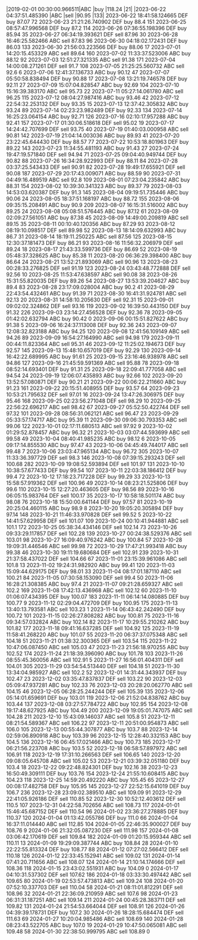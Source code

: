 |2019-02-01 00:30:00.966511|ABC	|buy	|118.24	|21|
|2023-06-22 04:37:51.485390	|ABC	|sell	|90.95	|133|
2023-06-22 18:41:58.124665	DEF	buy	87.07	72
2023-06-23 21:21:26.740902	DEF	buy	88.4	151
2023-06-25 08:57:47.996568	DEF	buy	87.2	114
2023-06-26 07:36:55.198396	DEF	buy	85.94	35
2023-06-27 06:34:19.393621	DEF	sell	87.96	30
2023-06-28 16:46:25.582466	ABC	sell	87.83	96
2023-06-30 04:18:02.172431	DEF	buy	86.03	133
2023-06-30 21:56:03.223566	DEF	buy	88.06	17
2023-07-01 14:20:15.453329	ABC	sell	89.64	160
2023-07-02 11:33:37.523006	ABC	buy	88.12	92
2023-07-03 12:51:27.321335	ABC	sell	91.38	171
2023-07-04 14:00:08.271261	DEF	sell	91.7	108
2023-07-05 21:25:25.560732	ABC	sell	92.6	6
2023-07-06 12:41:37.136733	ABC	buy	90.12	47
2023-07-07 05:50:58.838494	DEF	buy	90.88	17
2023-07-08 13:21:19.746578	DEF	buy	92.11	27
2023-07-09 15:07:04.828547	ABC	buy	92.69	104
2023-07-10 15:16:39.383170	ABC	sell	95.73	22
2023-07-11 05:27:14.061780	ABC	sell	96.25	115
2023-07-12 08:04:27.987416	ABC	buy	93.46	42
2023-07-12 22:54:32.253132	DEF	buy	93.35	15
2023-07-13 12:37:42.305832	ABC	buy	93.24	89
2023-07-14 02:23:23.982489	DEF	buy	92.33	134
2023-07-14 16:25:23.064154	ABC	buy	92.71	126
2023-07-16 02:10:17.957288	ABC	buy	92.41	157
2023-07-17 01:30:06.518618	DEF	sell	95.02	19
2023-07-17 14:24:42.707699	DEF	sell	93.75	40
2023-07-19 01:40:03.000958	ABC	sell	90.81	142
2023-07-19 21:04:14.003036	ABC	buy	89.93	41
2023-07-20 23:22:45.644430	DEF	buy	88.57	77
2023-07-22 10:53:18.801963	DEF	buy	89.22	143
2023-07-23 11:34:55.481193	ABC	buy	91.43	27
2023-07-24 19:47:19.571840	DEF	sell	94.94	71
2023-07-25 09:04:40.949744	DEF	buy	90.82	88
2023-07-26 16:34:28.922993	DEF	buy	88.11	84
2023-07-28 03:37:25.543433	DEF	sell	90.91	82
2023-07-28 19:49:17.655921	DEF	sell	90.08	187
2023-07-29 20:17:43.009071	ABC	buy	88.59	90
2023-07-31 04:49:16.489519	ABC	sell	92.8	109
2023-08-01 07:23:04.235842	ABC	buy	88.31	154
2023-08-02 10:39:30.341323	ABC	buy	89.37	79
2023-08-03 14:53:03.620387	DEF	buy	91.3	145
2023-08-04 09:19:51.735446	ABC	buy	90.06	24
2023-08-05 18:37:51.168197	ABC	buy	88.72	155
2023-08-06 09:35:15.208491	ABC	buy	90.9	209
2023-08-07 16:15:31.516002	ABC	buy	89.25	24
2023-08-08 05:08:51.576445	ABC	buy	87.12	61
2023-08-09 02:09:27.561051	ABC	buy	87.38	45
2023-08-09 14:49:00.209819	ABC	sell	89.15	35
2023-08-11 00:10:40.120356	ABC	buy	87.29	93
2023-08-12 08:19:10.098517	DEF	sell	89.98	52
2023-08-13 18:14:09.632993	ABC	buy	86.7	31
2023-08-14 18:19:11.250225	ABC	sell	87.56	125
2023-08-15 12:30:37.181473	DEF	buy	86.21	93
2023-08-16 11:56:32.206979	DEF	sell	89.24	18
2023-08-17 21:43:33.599736	DEF	buy	86.69	52
2023-08-19 05:48:37.328625	ABC	buy	85.38	11
2023-08-20 06:36:29.398400	ABC	buy	86.64	24
2023-08-21 13:52:21.893069	ABC	sell	90.96	13
2023-08-23 00:28:33.276825	DEF	sell	91.19	123
2023-08-24 03:43:48.772888	DEF	sell	92.56	10
2023-08-25 11:53:47.638597	ABC	sell	90.08	38
2023-08-26 15:31:55.820035	DEF	buy	89.26	54
2023-08-27 13:53:39.204627	ABC	buy	89.4	83
2023-08-28 23:17:09.028004	ABC	buy	90.2	41
2023-08-29 22:43:54.432461	ABC	buy	91.39	71
2023-08-30 16:41:31.924781	ABC	sell	92.13	20
2023-08-31 14:58:10.205630	DEF	sell	92.31	15
2023-09-01 09:02:02.324862	DEF	sell	93.16	119
2023-09-02 16:39:50.443150	DEF	buy	91.32	226
2023-09-03 23:14:27.456528	DEF	buy	92.36	78
2023-09-05 01:42:02.632794	ABC	buy	90.42	0
2023-09-06 00:15:51.827622	ABC	buy	91.38	5
2023-09-06 16:24:37.113008	DEF	buy	92.36	243
2023-09-07 12:08:32.823188	ABC	buy	94.25	120
2023-09-08 12:41:56.109149	ABC	sell	94.26	89
2023-09-09 16:54:27.164990	ABC	sell	94.98	179
2023-09-11 00:44:11.823364	ABC	sell	95.31	46
2023-09-12 11:25:02.194673	DEF	buy	92.57	145
2023-09-13 15:48:10.657019	DEF	buy	92.29	130
2023-09-14 16:42:22.689995	ABC	buy	91.61	25
2023-09-15 23:16:46.938978	ABC	sell	94.86	127
2023-09-16 21:45:59.591369	ABC	sell	95.88	78
2023-09-18 08:52:14.693401	DEF	buy	91.31	25
2023-09-18 22:09:41.777058	ABC	sell	94.54	24
2023-09-19 12:06:07.435893	ABC	buy	92.66	102
2023-09-20 13:52:57.080871	DEF	buy	90.21	21
2023-09-22 00:06:22.211660	ABC	buy	91.23	161
2023-09-22 20:15:51.408955	DEF	buy	93.57	64
2023-09-23 10:53:21.795632	DEF	sell	97.01	16
2023-09-24 13:47:26.306975	DEF	buy	95.46	168
2023-09-25 02:23:56.271048	DEF	sell	98.29	10
2023-09-25 22:56:22.696217	ABC	sell	98.42	67
2023-09-27 05:52:50.422744	DEF	sell	97.32	101
2023-09-28 08:56:31.062121	ABC	sell	96.47	23
2023-09-29 05:33:57.174717	ABC	buy	95.39	11
2023-09-30 09:06:30.793353	ABC	sell	99.06	122
2023-10-01 02:17:11.680513	ABC	sell	97.92	9
2023-10-02 01:29:52.878457	ABC	buy	96.32	21
2023-10-03 03:07:44.593699	ABC	sell	99.58	49
2023-10-04 08:40:41.985235	ABC	buy	98.12	6
2023-10-05 09:17:14.855530	ABC	buy	97.47	43
2023-10-06 04:45:49.744017	ABC	sell	99.48	7
2023-10-06 23:03:47.965134	ABC	buy	96.72	305
2023-10-07 11:33:36.397729	DEF	sell	98.3	146
2023-10-08 07:39:15.293243	DEF	sell	100.68	282
2023-10-09 19:08:52.593894	DEF	sell	101.97	131
2023-10-10 10:38:57.677433	DEF	buy	99.54	107
2023-10-11 22:03:38.186412	DEF	buy	99.4	72
2023-10-12 17:18:23.717228	DEF	buy	99.29	33
2023-10-13 15:58:57.919362	DEF	sell	100.96	49
2023-10-14 08:23:21.525806	DEF	buy	99.6	110
2023-10-15 12:27:20.463605	DEF	buy	98.56	89
2023-10-16 06:05:15.983764	DEF	sell	100.17	35
2023-10-17 10:58:18.501174	ABC	buy	98.08	76
2023-10-18 15:50:00.641144	DEF	buy	97.57	81
2023-10-19 20:25:04.460115	ABC	buy	98.9	8
2023-10-20 19:05:20.305894	DEF	buy	97.14	148
2023-10-21 11:46:33.970828	DEF	sell	99.52	5
2023-10-22 14:41:57.629958	DEF	sell	101.07	109
2023-10-24 00:10:41.944881	ABC	sell	101.1	172
2023-10-25 05:38:34.434146	DEF	sell	102.14	73
2023-10-26 09:33:29.117857	DEF	sell	102.28	139
2023-10-27 00:24:38.529376	ABC	sell	103.01	98
2023-10-27 16:09:40.976242	ABC	buy	100.84	57
2023-10-28 19:09:31.446546	ABC	sell	99.98	72
2023-10-29 17:47:21.993418	ABC	buy	99.38	46
2023-10-30 19:11:19.680684	DEF	sell	102.91	239
2023-10-31 21:37:58.437022	DEF	sell	104.66	67
2023-11-01 23:15:39.961086	ABC	sell	101.8	13
2023-11-02 19:24:31.982920	ABC	buy	99.41	120
2023-11-03 15:09:44.629175	DEF	buy	98.01	33
2023-11-04 08:17:01.187110	ABC	sell	100.21	84
2023-11-05 07:30:58.153090	DEF	sell	99.4	50
2023-11-06 16:28:21.308385	ABC	buy	97.4	21
2023-11-07 09:21:28.659327	ABC	sell	102.2	169
2023-11-08 17:42:13.436968	ABC	sell	102.12	60
2023-11-10 01:06:07.434395	DEF	buy	100.07	183
2023-11-11 06:14:14.080885	DEF	buy	100.77	9
2023-11-12 02:29:04.472709	DEF	buy	100.95	175
2023-11-13 13:40:13.793581	ABC	sell	103.23	1
2023-11-14 06:43:42.242490	DEF	buy	100.72	101
2023-11-15 02:26:27.808282	ABC	buy	100.81	75
2023-11-16 09:34:57.032824	ABC	buy	102.14	82
2023-11-17 10:29:55.210262	ABC	buy	101.82	177
2023-11-18 09:41:16.637285	DEF	sell	104.92	125
2023-11-19 11:58:41.268220	ABC	buy	101.07	55
2023-11-20 06:37:37.075348	ABC	sell	104.18	51
2023-11-21 01:38:32.300365	DEF	sell	103.54	115
2023-11-22 10:47:06.087450	ABC	sell	105.03	47
2023-11-23 21:56:18.970255	ABC	buy	102.52	174
2023-11-24 21:18:39.396090	ABC	buy	101.78	103
2023-11-26 08:55:45.360056	ABC	sell	102.91	5
2023-11-27 16:56:01.404311	DEF	sell	104.01	305
2023-11-29 03:54:54.513440	DEF	sell	104.18	51
2023-11-30 13:34:04.985927	ABC	sell	102.2	52
2023-12-01 14:31:44.343937	DEF	buy	102.47	23
2023-12-02 03:35:47.837837	DEF	sell	103.22	90
2023-12-03 05:09:47.937281	ABC	buy	102.33	76
2023-12-03 20:28:20.062770	ABC	sell	104.15	46
2023-12-05 06:28:25.244244	DEF	sell	105.39	135
2023-12-06 05:14:01.659691	DEF	buy	103.01	119
2023-12-06 21:52:04.838762	ABC	buy	103.44	137
2023-12-08 03:27:57.784722	ABC	buy	102.95	154
2023-12-08 19:17:48.627925	ABC	buy	104.49	200
2023-12-09 19:05:01.747075	ABC	sell	104.28	211
2023-12-10 15:43:09.146037	ABC	sell	105.8	51
2023-12-11 08:21:54.589367	ABC	sell	106.22	97
2023-12-11 20:51:00.954873	ABC	sell	106.0	105
2023-12-13 00:55:44.307877	ABC	buy	103.7	88
2023-12-14 02:59:06.890918	ABC	buy	103.39	96
2023-12-15 12:28:40.332153	ABC	buy	104.5	136
2023-12-16 06:45:17.021466	ABC	buy	100.73	185
2023-12-17 06:21:56.223708	ABC	buy	103.5	52
2023-12-18 06:58:57.897972	ABC	sell	106.91	118
2023-12-19 17:31:10.266563	DEF	sell	106.65	140
2023-12-20 09:08:05.645708	ABC	sell	105.02	53
2023-12-21 03:39:32.051180	DEF	buy	103.4	18
2023-12-22 09:22:48.824301	DEF	buy	102.16	38
2023-12-23 16:50:49.309111	DEF	buy	103.76	154
2023-12-24 21:55:10.608415	ABC	buy	104.23	118
2023-12-25 14:59:20.492220	ABC	buy	105.45	65
2023-12-27 00:08:17.482758	DEF	buy	105.95	145
2023-12-27 22:52:15.641019	DEF	buy	106.7	236
2023-12-28 23:09:02.389510	ABC	sell	109.09	91
2023-12-29 22:41:05.926186	DEF	sell	110.85	52
2023-12-30 10:52:12.403612	DEF	sell	110.5	107
2023-12-31 04:22:58.702656	ABC	sell	108.73	117
2024-01-01 15:46:45.687152	DEF	sell	110.54	96
2024-01-02 23:36:27.278885	DEF	buy	110.37	120
2024-01-04 01:13:42.055786	DEF	buy	111.0	66
2024-01-04 16:37:11.014440	ABC	sell	112.85	104
2024-01-05 22:46:35.900027	DEF	buy	108.76	9
2024-01-06 21:32:05.087230	DEF	sell	111.98	157
2024-01-08 03:06:42.170619	DEF	sell	109.84	182
2024-01-09 01:20:15.959344	ABC	sell	110.11	13
2024-01-09 19:29:09.387744	ABC	buy	108.84	28
2024-01-10 22:22:55.813324	DEF	buy	108.77	88
2024-01-12 07:27:02.566412	DEF	sell	110.18	126
2024-01-12 22:33:45.152941	ABC	sell	109.02	131
2024-01-14 07:41:20.711656	ABC	sell	108.07	124
2024-01-14 21:10:14.174666	DEF	sell	108.36	118
2024-01-15 23:43:02.551931	ABC	buy	104.09	0
2024-01-17 04:10:31.537302	DEF	sell	107.62	186
2024-01-18 03:33:30.497442	ABC	sell	109.65	80
2024-01-19 02:53:57.473813	ABC	sell	109.24	108
2024-01-20 07:52:10.337703	DEF	sell	110.04	58
2024-01-21 08:11:01.812291	DEF	sell	108.96	32
2024-01-21 22:36:09.210959	ABC	sell	107.6	98
2024-01-23 06:31:31.187251	ABC	sell	109.14	211
2024-01-24 00:45:28.383711	DEF	sell	109.82	131
2024-01-24 21:54:53.664044	DEF	sell	108.91	126
2024-01-26 04:39:39.178731	DEF	buy	107.2	30
2024-01-26 18:28:15.684474	DEF	sell	111.63	69
2024-01-27 10:20:04.985486	ABC	sell	108.69	140
2024-01-28 08:23:43.522705	ABC	buy	107.0	19
2024-01-29 10:47:50.065081	ABC	sell	109.48	58
2024-01-30 22:38:50.999795	ABC	sell	108.89	0
